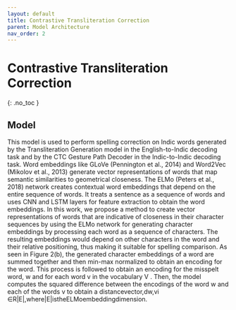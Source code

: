 ```yaml
---
layout: default
title: Contrastive Transliteration Correction
parent: Model Architecture
nav_order: 2
---
```


# Contrastive Transliteration Correction
{: .no_toc }

## Model


This model is used to perform spelling correction on Indic words generated by the Transliteration Generation model in the English-to-Indic decoding task and by the CTC Gesture Path Decoder in the Indic-to-Indic decoding task. Word embeddings like GLoVe (Pennington et al., 2014) and Word2Vec (Mikolov et al., 2013) generate vector representations of words that map semantic similarities to geometrical closeness. The ELMo (Peters et al., 2018) network creates contextual word embeddings that depend on the entire sequence of words. It treats a sentence as a sequence of words and uses CNN and LSTM layers for feature extraction to obtain the word embeddings.
In this work, we propose a method to create vector representations of words that are indicative of closeness in their character sequences by using the ELMo network for generating character embeddings by processing each word as a sequence of characters. The resulting embeddings would depend on other characters in the word and their relative positioning, thus making it suitable for spelling comparison. As seen in Figure 2(b), the generated character embeddings of a word are summed together and then min-max normalized to obtain an encoding for the word. This process is followed to obtain an encoding for the misspelt word, w and for each word v in the vocabulary V . Then, the model computes the squared difference between the encodings of the word w and each of the words v to obtain a distancevector,dw,vi ∈R|E|,where|E|istheELMoembeddingdimension.
